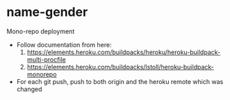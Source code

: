 # name-gender

Mono-repo deployment
- Follow documentation from here: 
    1. https://elements.heroku.com/buildpacks/heroku/heroku-buildpack-multi-procfile
    2. https://elements.heroku.com/buildpacks/lstoll/heroku-buildpack-monorepo
- For each git push, push to both origin and the heroku remote which was changed